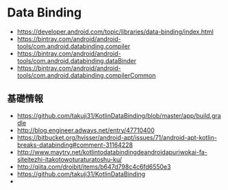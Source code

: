 Data Binding
==

+ https://developer.android.com/topic/libraries/data-binding/index.html
+ https://bintray.com/android/android-tools/com.android.databinding.compiler
+ https://bintray.com/android/android-tools/com.android.databinding.dataBinder
+ https://bintray.com/android/android-tools/com.android.databinding.compilerCommon

基礎情報
--
+ https://github.com/takuji31/KotlinDataBinding/blob/master/app/build.gradle
+ http://blog.engineer.adways.net/entry/47710400
+ https://bitbucket.org/hvisser/android-apt/issues/71/android-apt-kotlin-breaks-databinding#comment-31164228
+ http://www.maytry.net/kotlintodatabindingdeandroidapuriwokai-fa-siteitezhi-itakotowoturaturatoshu-ku/
+ http://qiita.com/droibit/items/b647d798c4c6fd6550e3
+ https://github.com/takuji31/KotlinDataBinding
+
